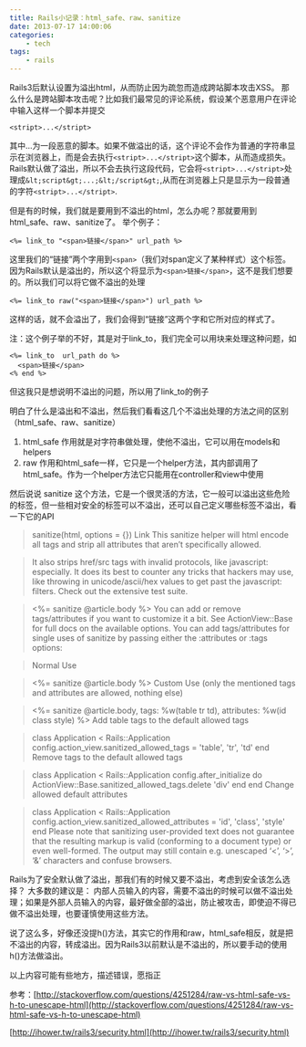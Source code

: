 ```yaml
---
title: Rails小记录：html_safe、raw、sanitize
date: 2013-07-17 14:00:06
categories:
    - tech
tags:
    - rails
---
```

Rails3后默认设置为溢出html，从而防止因为疏忽而造成跨站脚本攻击XSS。
那么什么是跨站脚本攻击呢？比如我们最常见的评论系统，假设某个恶意用户在评论中输入这样一个脚本并提交
```
<stript>...</stript>
```
其中...为一段恶意的脚本。如果不做溢出的话，这个评论不会作为普通的字符串显示在浏览器上，而是会去执行```<stript>...</stript>```这个脚本，从而造成损失。Rails默认做了溢出，所以不会去执行这段代码，它会将`<stript>...</stript>`处理成`&lt;script&gt;...;&lt;/script&gt;`,从而在浏览器上只是显示为一段普通的字符`<stript>...</stript>`.

但是有的时候，我们就是要用到不溢出的html，怎么办呢？那就要用到html_safe、raw、sanitize了。
举个例子：
```
<%= link_to "<span>链接</span>" url_path %>
```
这里我们的“链接”两个字用到`<span>`（我们对span定义了某种样式）这个标签。因为Rails默认是溢出的，所以这个将显示为`<span>链接</span>`，这不是我们想要的。所以我们可以将它做不溢出的处理
```
<%= link_to raw("<span>链接</span>") url_path %>
```
这样的话，就不会溢出了，我们会得到“链接”这两个字和它所对应的<span>样式了。

注：这个例子举的不好，其是对于link_to，我们完全可以用块来处理这种问题，如
```
<%= link_to  url_path do %>
  <span>链接</span>
<% end %>
```
但这我只是想说明不溢出的问题，所以用了link_to的例子


明白了什么是溢出和不溢出，然后我们看看这几个不溢出处理的方法之间的区别（html_safe、raw、sanitize）
1. html_safe 作用就是对字符串做处理，使他不溢出，它可以用在models和helpers
2. raw 作用和html_safe一样，它只是一个helper方法，其内部调用了html_safe。作为一个helper方法它只能用在controller和view中使用

然后说说 sanitize 这个方法，它是一个很灵活的方法，它一般可以溢出<stript>这些危险的标签，但一些相对安全的标签可以不溢出，还可以自己定义哪些标签不溢出，看一下它的API
>sanitize(html, options = {}) Link
This sanitize helper will html encode all tags and strip all attributes that aren’t specifically allowed.

>It also strips href/src tags with invalid protocols, like javascript: especially. It does its best to counter any tricks that hackers may use, like throwing in unicode/ascii/hex values to get past the javascript: filters. Check out the extensive test suite.

><%= sanitize @article.body %>
You can add or remove tags/attributes if you want to customize it a bit. See ActionView::Base for full docs on the available options. You can add tags/attributes for single uses of sanitize by passing either the :attributes or :tags options:

>Normal Use

><%= sanitize @article.body %>
Custom Use (only the mentioned tags and attributes are allowed, nothing else)

><%= sanitize @article.body, tags: %w(table tr td), attributes: %w(id class style) %>
Add table tags to the default allowed tags

>class Application < Rails::Application
  config.action_view.sanitized_allowed_tags = 'table', 'tr', 'td'
end
Remove tags to the default allowed tags

>class Application < Rails::Application
  config.after_initialize do
    ActionView::Base.sanitized_allowed_tags.delete 'div'
  end
end
Change allowed default attributes

>class Application < Rails::Application
  config.action_view.sanitized_allowed_attributes = 'id', 'class', 'style'
end
Please note that sanitizing user-provided text does not guarantee that the resulting markup is valid (conforming to a document type) or even well-formed. The output may still contain e.g. unescaped ‘<’, ‘>’, ‘&’ characters and confuse browsers.

Rails为了安全默认做了溢出，那我们有的时候又要不溢出，考虑到安全该怎么选择？
大多数的建议是： 内部人员输入的内容，需要不溢出的时候可以做不溢出处理；如果是外部人员输入的内容，最好做全部的溢出，防止被攻击，即使迫不得已做不溢出处理，也要谨慎使用这些方法。


说了这么多，好像还没提h()方法，其实它的作用和raw，html_safe相反，就是把不溢出的内容，转成溢出。因为Rails3以前默认是不溢出的，所以要手动的使用h()方法做溢出。

以上内容可能有些地方，描述错误，愿指正

参考：[http://stackoverflow.com/questions/4251284/raw-vs-html-safe-vs-h-to-unescape-html](http://stackoverflow.com/questions/4251284/raw-vs-html-safe-vs-h-to-unescape-html)

[http://ihower.tw/rails3/security.html](http://ihower.tw/rails3/security.html)
